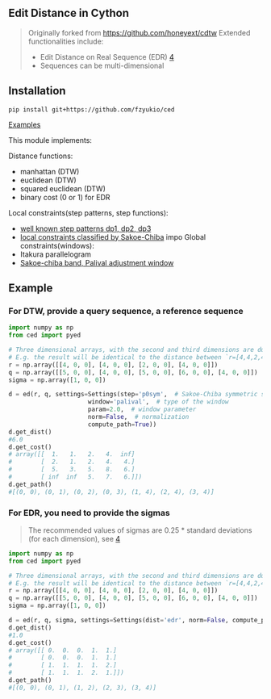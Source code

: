 ## Edit Distance in Cython

> Originally forked from https://github.com/honeyext/cdtw
> Extended functionalities include:
> - Edit Distance on Real Sequence (EDR) [4]
> - Sequences can be multi-dimensional

## Installation

```
pip install git+https://github.com/fzyukio/ced
```

[Examples](https://github.com/fzyukio/ced/blob/master/ced/examples.ipynb)

This module implements:

Distance functions:
 * manhattan (DTW)
 * euclidean (DTW)
 * squared euclidean (DTW)
 * binary cost (0 or 1) for EDR

Local constraints(step patterns, step functions):
 * [well known step patterns dp1, dp2, dp3][1]
 * [local constraints classified by Sakoe-Chiba][2]
impo
Global constraints(windows):
 * Itakura parallelogram
 * [Sakoe-chiba band, Palival adjustment window][3]

## Example

### For DTW, provide a query sequence, a reference sequence

```python
import numpy as np
from ced import pyed

# Three dimensional arrays, with the second and third dimensions are dummy
# E.g. the result will be identical to the distance between `r=[4,4,2,4]` and `q=[5,4,5,6,4`
r = np.array([[4, 0, 0], [4, 0, 0], [2, 0, 0], [4, 0, 0]])
q = np.array([[5, 0, 0], [4, 0, 0], [5, 0, 0], [6, 0, 0], [4, 0, 0]])
sigma = np.array([1, 0, 0])

d = ed(r, q, settings=Settings(step='p0sym',  # Sakoe-Chiba symmetric step with slope constraint p = 0
                      window='palival',  # type of the window
                      param=2.0,  # window parameter
                      norm=False,  # normalization
                      compute_path=True))
d.get_dist()
#6.0
d.get_cost()
# array([[  1.   1.   2.   4.  inf]
#        [  2.   1.   2.   4.   4.]
#        [  5.   3.   5.   8.   6.]
#        [ inf  inf   5.   7.   6.]])
d.get_path()
#[(0, 0), (0, 1), (0, 2), (0, 3), (1, 4), (2, 4), (3, 4)]
```

### For EDR, you need to provide the sigmas
 > The recommended values of sigmas are 0.25 * standard deviations (for each dimension), see [4]

```python
import numpy as np
from ced import pyed

# Three dimensional arrays, with the second and third dimensions are dummy
# E.g. the result will be identical to the distance between `r=[4,4,2,4]` and `q=[5,4,5,6,4`
r = np.array([[4, 0, 0], [4, 0, 0], [2, 0, 0], [4, 0, 0]])
q = np.array([[5, 0, 0], [4, 0, 0], [5, 0, 0], [6, 0, 0], [4, 0, 0]])
sigma = np.array([1, 0, 0])

d = ed(r, q, sigma, settings=Settings(dist='edr', norm=False, compute_path=True))
d.get_dist()
#1.0
d.get_cost()
# array([[ 0.  0.  0.  1.  1.]
#        [ 0.  0.  0.  1.  1.]
#        [ 1.  1.  1.  1.  2.]
#        [ 1.  1.  1.  2.  1.]])
d.get_path()
#[(0, 0), (0, 1), (1, 2), (2, 3), (3, 4)]
```


[1]: http://cyber.felk.cvut.cz/gerstner/teaching/zbd/dtw.pdf
[2]: http://ieeexplore.ieee.org/xpl/login.jsp?tp=&arnumber=1163055&url=http%3A%2F%2Fieeexplore.ieee.org%2Fxpls%2Fabs_all.jsp%3Farnumber%3D1163055
[3]: https://maxwell.ict.griffith.edu.au/spl/publications/papers/sigpro82_kkp_dtw.pdf
[4]: https://cs.uwaterloo.ca/~tozsu/publications/spatial/sigmod05-leichen.pdf
